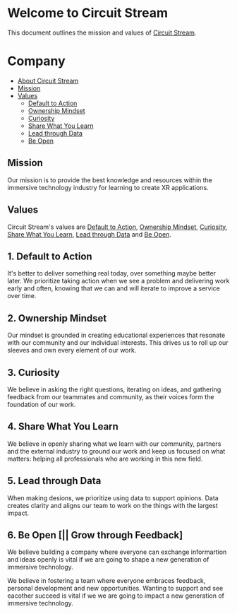 # Welcome to Circuit Stream

This document outlines the mission and values of [Circuit Stream](https://circuitstream.com/).

# Company

- [About Circuit Stream](url)
- [Mission](#mission)
- [Values](#values)
  - [Default to Action](#value_a)
  - [Ownership Mindset](#value_b)
  - [Curiosity](#value_c)
  - [Share What You Learn](#value_d)
  - [Lead through Data](#value_e)
  - [Be Open](#value_f)

## <a name="mission"></a>Mission

Our mission is to provide the best knowledge and resources within the immersive technology industry for learning to create XR applications.

## <a name="values"></a>Values

Circuit Stream's values are [Default to Action](#value_a), [Ownership Mindset](#value_b), [Curiosity](#value_c), [Share What You Learn](#value_d), [Lead through Data](#value_e) and [Be Open](#values_f).

## <a name="value_a"></a>1. Default to Action

It's better to deliver something real today, over something maybe better later. We prioritize taking action when we see a problem and delivering work early and often, knowing that we can and will iterate to improve a service over time.

## <a name="value_b"></a>2. Ownership Mindset

Our mindset is grounded in creating educational experiences that resonate with our community and our individual interests. This drives us to roll up our sleeves and own every element of our work.

## <a name="value_c"></a>3. Curiosity

We believe in asking the right questions, iterating on ideas, and gathering feedback from our teammates and community, as their voices form the foundation of our work.

## <a name="value_d"></a>4. Share What You Learn

We believe in openly sharing what we learn with our community, partners and the external industry to ground our work and keep us focused on what matters: helping all professionals who are working in this new field.

## <a name="value_e"></a>5. Lead through Data

When making desions, we prioritize using data to support opinions. Data creates clarity and aligns our team to work on the things with the largest impact.

## <a name="value_f"></a>6. Be Open [|| Grow through Feedback]

We believe building a company where everyone can exchange informartion and ideas openly is vital if we are going to shape a new generation of immersive technology.

We believe in fostering a team where everyone embraces feedback, personal development and new opportunities. Wanting to support and see eacother succeed is vital if we we are going to impact a new generation of immersive technology.
